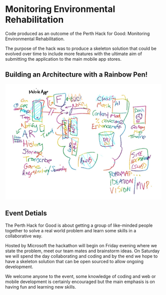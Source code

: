 # Monitoring Environmental Rehabilitation
Code produced as an outcome of the Perth Hack for Good: Monitoring Environmental Rehabilitation.

The purpose of the hack was to produce a skeleton solution that could be evolved over time to include more features with the ultimate aim of submitting the application to the main mobile app stores.

## Building an Architecture with a Rainbow Pen! 

![Building an architecture with rainbow pen](Images/hack4good01.jpg)


## Event Detials
The Perth Hack for Good is about getting a group of like-minded people together to solve a real world problem and learn some skills in a collaborative way.

Hosted by Microsoft the hackathon will begin on Friday evening where we state the problem, meet our team mates and brainstorm ideas. On Saturday we will spend the day collaborating and coding and by the end we hope to have a skeleton solution that can be open sourced to allow ongoing development.

We welcome anyone to the event, some knowledge of coding and web or mobile development is certainly encouraged but the main emphasis is on having fun and learning new skills.
